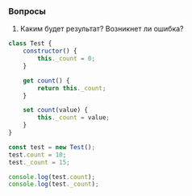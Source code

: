 ### Вопросы

1. Каким будет результат? Возникнет ли ошибка?

```javascript
class Test {
    constructor() {
        this._count = 0;
    }

    get count() {
        return this._count;
    }

    set count(value) {
        this._count = value;
    }
}

const test = new Test();
test.count = 10;
test._count = 15;

console.log(test.count);
console.log(test._count);
```
